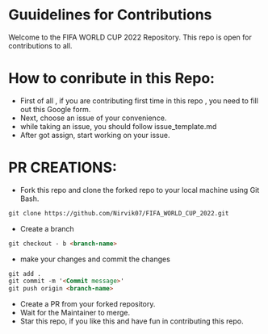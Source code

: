 # Guuidelines for Contributions

Welcome to the FIFA WORLD CUP 2022 Repository. This repo is open for contributions to all.

# How to conribute in this Repo:

- First of all , if you are contributing first time in this repo , you need to fill out this Google form.
- Next, choose an issue of your convenience.
- while taking an issue, you should follow issue_template.md
- After got assign, start working on your issue.

# PR CREATIONS:
- Fork this repo and clone the forked repo to your local machine using Git Bash.
```markdown
git clone https://github.com/Nirvik07/FIFA_WORLD_CUP_2022.git
```
- Create a branch
```markdown
git checkout - b <branch-name>
```
- make your changes and commit the changes
```markdown
git add .
git commit -m '<Commit message>'
git push origin <branch-name>
```
- Create a PR from your forked repository.
- Wait for the Maintainer to merge.
- Star this repo, if you like this and have fun in contributing this repo.
